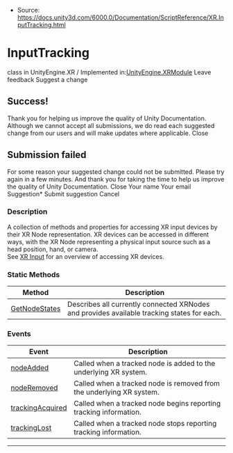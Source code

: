 * Source: https://docs.unity3d.com/6000.0/Documentation/ScriptReference/XR.InputTracking.html

# InputTracking
class in UnityEngine.XR
/
Implemented in:[UnityEngine.XRModule](https://docs.unity3d.com/6000.0/Documentation/ScriptReference/UnityEngine.XRModule.html)
Leave feedback
Suggest a change
## Success!
Thank you for helping us improve the quality of Unity Documentation. Although we cannot accept all submissions, we do read each suggested change from our users and will make updates where applicable.
Close
## Submission failed
For some reason your suggested change could not be submitted. Please <a>try again</a> in a few minutes. And thank you for taking the time to help us improve the quality of Unity Documentation.
Close
Your name Your email Suggestion* Submit suggestion
Cancel
### Description
A collection of methods and properties for accessing XR input devices by their XR Node representation.
XR devices can be accessed in different ways, with the XR Node representing a physical input source such as a head position, hand, or camera.  
See [XR Input](https://docs.unity3d.com/6000.0/Documentation/Manual/xr_input.html) for an overview of accessing XR devices.
### Static Methods
Method | Description  
---|---  
[GetNodeStates](https://docs.unity3d.com/6000.0/Documentation/ScriptReference/XR.InputTracking.GetNodeStates.html) | Describes all currently connected XRNodes and provides available tracking states for each.  
### Events
Event | Description  
---|---  
[nodeAdded](https://docs.unity3d.com/6000.0/Documentation/ScriptReference/XR.InputTracking-nodeAdded.html) | Called when a tracked node is added to the underlying XR system.  
[nodeRemoved](https://docs.unity3d.com/6000.0/Documentation/ScriptReference/XR.InputTracking-nodeRemoved.html) | Called when a tracked node is removed from the underlying XR system.  
[trackingAcquired](https://docs.unity3d.com/6000.0/Documentation/ScriptReference/XR.InputTracking-trackingAcquired.html) | Called when a tracked node begins reporting tracking information.  
[trackingLost](https://docs.unity3d.com/6000.0/Documentation/ScriptReference/XR.InputTracking-trackingLost.html) | Called when a tracked node stops reporting tracking information.  
* * *
